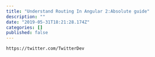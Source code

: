 ```yaml
---
title: "Understand Routing In Angular 2:Absolute guide"
description: ""
date: "2019-05-31T18:21:28.174Z"
categories: []
published: false
---
```


  

```
https://twitter.com/TwitterDev


```